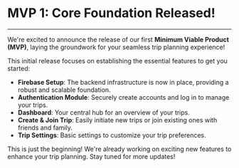 # MVP 1: Core Foundation Released!

---

We're excited to announce the release of our first **Minimum Viable Product (MVP)**, laying the groundwork for your seamless trip planning experience!

This initial release focuses on establishing the essential features to get you started:

- **Firebase Setup**: The backend infrastructure is now in place, providing a robust and scalable foundation.
- **Authentication Module**: Securely create accounts and log in to manage your trips.
- **Dashboard**: Your central hub for an overview of your trips.
- **Create & Join Trip**: Easily initiate new trips or join existing ones with friends and family.
- **Trip Settings**: Basic settings to customize your trip preferences.

This is just the beginning! We're already working on exciting new features to enhance your trip planning. Stay tuned for more updates!
